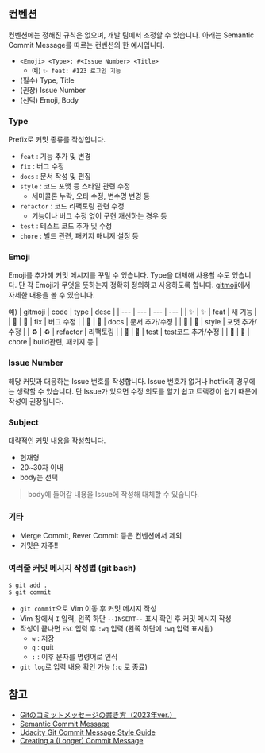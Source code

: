 
## 컨벤션
컨벤션에는 정해진 규칙은 없으며, 개발 팀에서 조정할 수 있습니다. 아래는 Semantic Commit Message를 따르는 컨벤션의 한 예시입니다.
- `<Emoji> <Type>: #<Issue Number> <Title>`
	- 예) `✨ feat: #123 로그인 기능`
- (필수) Type, Title
- (권장) Issue Number
- (선택) Emoji, Body


### Type
Prefix로 커밋 종류를 작성합니다.
- `feat` : 기능 추가 및 변경
- `fix` : 버그 수정
- `docs` : 문서 작성 및 편집
- `style` : 코드 포맷 등 스타일 관련 수정
	- 세미콜론 누락, 오타 수정, 변수명 변경 등
- `refactor` : 코드 리팩토링 관련 수정
	- 기능이나 버그 수정 없이 구현 개선하는 경우 등
- `test` : 테스트 코드 추가 및 수정
- `chore` : 빌드 관련, 패키지 매니저 설정 등


### Emoji
Emoji를 추가해 커밋 메시지를 꾸밀 수 있습니다. Type을 대체해 사용할 수도 있습니다. 단 각 Emoji가 무엇을 뜻하는지 정확히 정의하고 사용하도록 합니다. [gitmoji](https://gitmoji.dev/)에서 자세한 내용을 볼 수 있습니다.

예)
| gitmoji | code | type | desc |
| --- | --- | --- | --- |
| ✨ | :sparkles: | feat | 새 기능 |
| 🐛 | :bug: | fix | 버그 수정 |
| 📝 | :memo: | docs | 문서 추가/수정 |
| 🎨 | :art: | style | 포맷 추가/수정 |
| ♻️ | :recycle: | refactor | 리팩토링 |
| 🤡 | :clown_face: | test | test코드 추가/수정 |
| 👷 | :construction_worker: | chore | build관련, 패키지 등 |


### Issue Number
해당 커밋과 대응하는 Issue 번호를 작성합니다. Issue 번호가 없거나 hotfix의 경우에는 생략할 수 있습니다. 단 Issue가 있으면 수정 의도를 알기 쉽고 트랙킹이 쉽기 때문에 작성이 권장됩니다.


### Subject
대략적인 커밋 내용을 작성합니다.
- 현재형
- 20~30자 이내
- body는 선택
> body에 들어갈 내용을 Issue에 작성해 대체할 수 있습니다.


### 기타
- Merge Commit, Rever Commit 등은 컨벤션에서 제외
- 커밋은 자주!!


### 여러줄 커밋 메시지 작성법 (git bash)
```bash
$ git add .
$ git commit
```

-   `git commit`으로 Vim 이동 후 커밋 메시지 작성
-   Vim 창에서 `I` 입력, 왼쪽 하단 `--INSERT--` 표시 확인 후 커밋 메시지 작성
-   작성이 끝나면 `ESC` 입력 후 `:wq` 입력  (왼쪽 하단에 `:wq` 입력 표시됨)
    - `w` : 저장
    - `q` : quit
    - `:` : 이후 문자를 명령어로 인식
-   `git log`로 입력 내용 확인 가능 (`:q` 로 종료)


## 참고
- [Gitのコミットメッセージの書き方（2023年ver.）](https://zenn.dev/itosho/articles/git-commit-message-2023)
- [Semantic Commit Message](https://gist.github.com/joshbuchea/6f47e86d2510bce28f8e7f42ae84c716)
- [Udacity Git Commit Message Style Guide](https://udacity.github.io/git-styleguide/)
- [Creating a (Longer) Commit Message](https://haydar-ai.medium.com/learning-how-to-git-creating-a-longer-commit-message-16ca32746c3a)